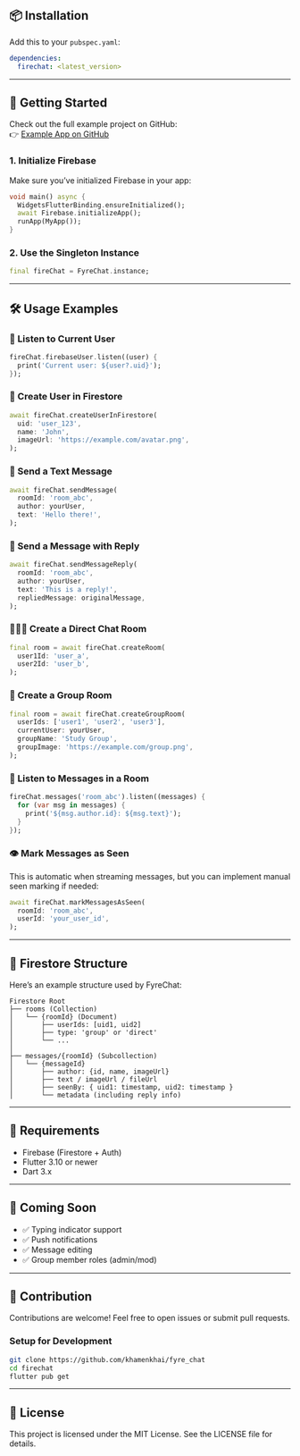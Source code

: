 ## 📦 Installation

Add this to your `pubspec.yaml`:

```yaml
dependencies:
  firechat: <latest_version>
```

---

## 🚀 Getting Started

Check out the full example project on GitHub:  
👉 [Example App on GitHub](https://github.com/khamenkhai/chat_web)

### 1. Initialize Firebase

Make sure you’ve initialized Firebase in your app:

```dart
void main() async {
  WidgetsFlutterBinding.ensureInitialized();
  await Firebase.initializeApp();
  runApp(MyApp());
}
```

### 2. Use the Singleton Instance

```dart
final fireChat = FyreChat.instance;
```

---

## 🛠️ Usage Examples

### 🔐 Listen to Current User

```dart
fireChat.firebaseUser.listen((user) {
  print('Current user: ${user?.uid}');
});
```

### 🧑‍ Create User in Firestore

```dart
await fireChat.createUserInFirestore(
  uid: 'user_123',
  name: 'John',
  imageUrl: 'https://example.com/avatar.png',
);
```

### 💬 Send a Text Message

```dart
await fireChat.sendMessage(
  roomId: 'room_abc',
  author: yourUser,
  text: 'Hello there!',
);
```

### 💬 Send a Message with Reply

```dart
await fireChat.sendMessageReply(
  roomId: 'room_abc',
  author: yourUser,
  text: 'This is a reply!',
  repliedMessage: originalMessage,
);
```

### 🧑‍🤝‍🧑 Create a Direct Chat Room

```dart
final room = await fireChat.createRoom(
  user1Id: 'user_a',
  user2Id: 'user_b',
);
```

### 👥 Create a Group Room

```dart
final room = await fireChat.createGroupRoom(
  userIds: ['user1', 'user2', 'user3'],
  currentUser: yourUser,
  groupName: 'Study Group',
  groupImage: 'https://example.com/group.png',
);
```

### 🔄 Listen to Messages in a Room

```dart
fireChat.messages('room_abc').listen((messages) {
  for (var msg in messages) {
    print('${msg.author.id}: ${msg.text}');
  }
});
```

### 👁 Mark Messages as Seen

This is automatic when streaming messages, but you can implement manual seen marking if needed:

```dart
await fireChat.markMessagesAsSeen(
  roomId: 'room_abc',
  userId: 'your_user_id',
);
```

---

## 📁 Firestore Structure

Here’s an example structure used by FyreChat:

```
Firestore Root
├── rooms (Collection)
│   └── {roomId} (Document)
│       ├── userIds: [uid1, uid2]
│       ├── type: 'group' or 'direct'
│       └── ...
│
├── messages/{roomId} (Subcollection)
│   └── {messageId}
│       ├── author: {id, name, imageUrl}
│       ├── text / imageUrl / fileUrl
│       ├── seenBy: { uid1: timestamp, uid2: timestamp }
│       └── metadata (including reply info)
```

---

## 📌 Requirements

- Firebase (Firestore + Auth)  
- Flutter 3.10 or newer  
- Dart 3.x  

---

## 🧪 Coming Soon

- ✅ Typing indicator support  
- ✅ Push notifications  
- ✅ Message editing  
- ✅ Group member roles (admin/mod)  

---

## 🤝 Contribution

Contributions are welcome! Feel free to open issues or submit pull requests.

### Setup for Development

```bash
git clone https://github.com/khamenkhai/fyre_chat
cd firechat
flutter pub get
```

---

## 📄 License

This project is licensed under the MIT License. See the LICENSE file for details.
